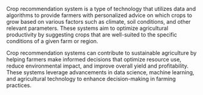  Crop recommendation system is a type of technology that utilizes data and algorithms to provide farmers with personalized advice on which crops to grow based on various factors such as climate, soil conditions, and other relevant parameters. These systems aim to optimize agricultural productivity by suggesting crops that are well-suited to the specific conditions of a given farm or region.

Crop recommendation systems can contribute to sustainable agriculture by helping farmers make informed decisions that optimize resource use, reduce environmental impact, and improve overall yield and profitability. These systems leverage advancements in data science, machine learning, and agricultural technology to enhance decision-making in farming practices.

